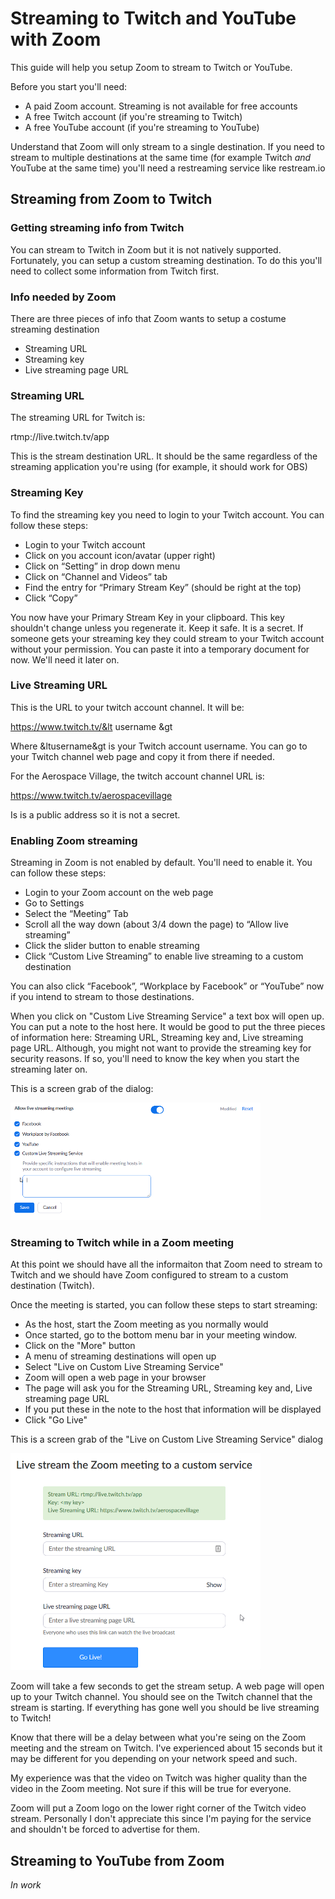 # Streaming to Twitch and YouTube with Zoom

This guide will help you setup Zoom to stream to Twitch or YouTube. 

Before you start you'll need:

- A paid Zoom account. Streaming is not available for free accounts
- A free Twitch account (if you're streaming to Twitch)
- A free YouTube account (if you're streaming to YouTube)

Understand that Zoom will only stream to a single destination. If you need to stream to multiple destinations at the same time (for example Twitch _and_ YouTube at the same time) you'll need a restreaming service like restream.io

## Streaming from Zoom to Twitch

### Getting streaming info from Twitch

You can stream to Twitch in Zoom but it is not natively supported. Fortunately, you can setup a custom streaming destination. To do this you'll need to collect some information from Twitch first.

### Info needed by Zoom

There are three pieces of info that Zoom wants to setup a costume streaming destination

- Streaming URL
- Streaming key
- Live streaming page URL

### Streaming URL

The streaming URL for Twitch is:

rtmp://live.twitch.tv/app

This is the stream destination URL. It should be the same regardless of the streaming application you're using (for example, it should work for OBS)

### Streaming Key

To find the streaming key you need to login to your Twitch account. You can follow these steps:
 
- Login to your Twitch account
- Click on you account icon/avatar (upper right)
- Click on “Setting” in drop down menu
- Click on “Channel and Videos” tab 
- Find the entry for  “Primary Stream Key” (should be right at the top)
- Click “Copy”

You now have your Primary Stream Key in your clipboard. This key shouldn't change unless you regenerate it. Keep it safe. It is a secret. If someone gets your streaming key they could stream to your Twitch account without your permission. You can paste it into a temporary document for now. We'll need it later on.

### Live Streaming URL

This is the URL to your twitch account channel. It will be:

https://www.twitch.tv/&lt username &gt 

Where &ltusername&gt is your Twitch account username. You can go to your Twitch channel web page and copy it from there if needed.

For the Aerospace Village, the twitch account channel URL is:

https://www.twitch.tv/aerospacevillage

Is is a public address so it is not a secret.

### Enabling Zoom streaming

Streaming in Zoom is not enabled by default. You'll need to enable it. You can follow these steps:

- Login to your Zoom account on the web page
- Go to Settings
- Select the “Meeting” Tab
- Scroll all the way down (about 3/4 down the page) to “Allow live streaming”
- Click the slider button to enable streaming
- Click “Custom Live Streaming” to enable live streaming to a custom destination

You can also click “Facebook”, “Workplace by Facebook” or “YouTube” now if you intend to stream to those destinations.

When you click on "Custom Live Streaming Service" a text box will open up. You can put a note to the host here. It would be good to put the three pieces of information here: Streaming URL, Streaming key and, Live streaming page URL. Although, you might not want to provide the streaming key for security reasons. If so, you'll need to know the key when you start the streaming later on. 

This is a screen grab of the dialog:

![allow live streaming in Zoom](images/ZoomAllowLiveStreamingDialog.png)


### Streaming to Twitch while in a Zoom meeting

At this point we should have all the informaiton that Zoom need to stream to Twitch and we should have Zoom configured to stream to a custom destination (Twitch). 

Once the meeting is started, you can follow these steps to start streaming:

- As the host, start the Zoom meeting as you normally would
- Once started, go to the bottom menu bar in your meeting window. 
- Click on the "More" button
- A menu of streaming destinations will open up
- Select "Live on Custom Live Streaming Service"
- Zoom will open a web page in your browser
- The page will ask you for the Streaming URL, Streaming key and, Live streaming page URL
- If you put these in the note to the host that information will be displayed
- Click "Go Live"

This is a screen grab of the "Live on Custom Live Streaming Service" dialog

![Live on Custom Live Streaming Service dialog](images/ZoomCustomDestinationDialog.png)

Zoom will take a few seconds to get the stream setup. A web page will open up to your Twitch channel. You should see on the Twitch channel that the stream is starting. If everything has gone well you should be live streaming to Twitch!

Know that there will be a delay between what you're seing on the Zoom meeting and the stream on Twitch. I've experienced about 15 seconds but it may be different for you depending on your network speed and such.

My experience was that the video on Twitch was higher quality than the video in the Zoom meeting. Not sure if this will be true for everyone.

Zoom will put a Zoom logo on the lower right corner of the Twitch video stream. Personally I don't appreciate this since I'm paying for the service and shouldn't be forced to advertise for them. 


## Streaming to YouTube from Zoom

_In work_ 

